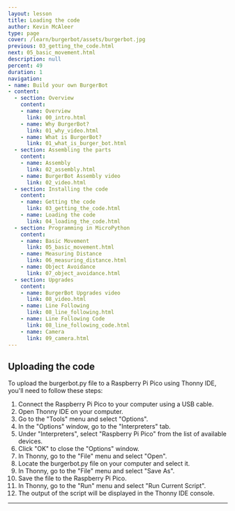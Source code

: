 ```yaml
---
layout: lesson
title: Loading the code
author: Kevin McAleer
type: page
cover: /learn/burgerbot/assets/burgerbot.jpg
previous: 03_getting_the_code.html
next: 05_basic_movement.html
description: null
percent: 49
duration: 1
navigation:
- name: Build your own BurgerBot
- content:
  - section: Overview
    content:
    - name: Overview
      link: 00_intro.html
    - name: Why BurgerBot?
      link: 01_why_video.html
    - name: What is BurgerBot?
      link: 01_what_is_burger_bot.html
  - section: Assembling the parts
    content:
    - name: Assembly
      link: 02_assembly.html
    - name: BurgerBot Assembly video
      link: 02_video.html
  - section: Installing the code
    content:
    - name: Getting the code
      link: 03_getting_the_code.html
    - name: Loading the code
      link: 04_loading_the_code.html
  - section: Programming in MicroPython
    content:
    - name: Basic Movement
      link: 05_basic_movement.html
    - name: Measuring Distance
      link: 06_measuring_distance.html
    - name: Object Avoidance
      link: 07_object_avoidance.html
  - section: Upgrades
    content:
    - name: BurgerBot Upgrades video
      link: 08_video.html
    - name: Line Following
      link: 08_line_following.html
    - name: Line Following Code
      link: 08_line_following_code.html
    - name: Camera
      link: 09_camera.html
---
```



## Uploading the code

To upload the burgerbot.py file to a Raspberry Pi Pico using Thonny IDE, you'll need to follow these steps:

1. Connect the Raspberry Pi Pico to your computer using a USB cable.
1. Open Thonny IDE on your computer.
1. Go to the "Tools" menu and select "Options".
1. In the "Options" window, go to the "Interpreters" tab.
1. Under "Interpreters", select "Raspberry Pi Pico" from the list of available devices.
1. Click "OK" to close the "Options" window.
1. In Thonny, go to the "File" menu and select "Open".
1. Locate the burgerbot.py file on your computer and select it.
1. In Thonny, go to the "File" menu and select "Save As".
1. Save the file to the Raspberry Pi Pico.
1. In Thonny, go to the "Run" menu and select "Run Current Script".
1. The output of the script will be displayed in the Thonny IDE console.

---
